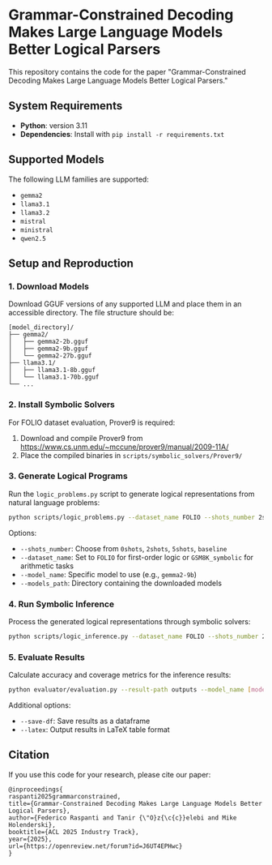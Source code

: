 # Grammar-Constrained Decoding Makes Large Language Models Better Logical Parsers

This repository contains the code for the paper "Grammar-Constrained Decoding Makes Large Language Models Better Logical Parsers."

## System Requirements

- **Python**: version 3.11
- **Dependencies**: Install with `pip install -r requirements.txt`

## Supported Models

The following LLM families are supported:
- `gemma2`
- `llama3.1`
- `llama3.2` 
- `mistral`
- `ministral`
- `qwen2.5`

## Setup and Reproduction

### 1. Download Models

Download GGUF versions of any supported LLM and place them in an accessible directory. The file structure should be:

```
[model_directory]/
├── gemma2/
│   ├── gemma2-2b.gguf
│   ├── gemma2-9b.gguf
│   └── gemma2-27b.gguf
├── llama3.1/
│   ├── llama3.1-8b.gguf
│   └── llama3.1-70b.gguf
└── ...
```

### 2. Install Symbolic Solvers

For FOLIO dataset evaluation, Prover9 is required:
1. Download and compile Prover9 from https://www.cs.unm.edu/~mccune/prover9/manual/2009-11A/
2. Place the compiled binaries in `scripts/symbolic_solvers/Prover9/`

### 3. Generate Logical Programs

Run the `logic_problems.py` script to generate logical representations from natural language problems:

```bash
python scripts/logic_problems.py --dataset_name FOLIO --shots_number 2shots --model_name [model_name] --models_path [path_to_models]
```

Options:
- `--shots_number`: Choose from `0shots`, `2shots`, `5shots`, `baseline`
- `--dataset_name`: Set to `FOLIO` for first-order logic or `GSM8K_symbolic` for arithmetic tasks
- `--model_name`: Specific model to use (e.g., `gemma2-9b`)
- `--models_path`: Directory containing the downloaded models

### 4. Run Symbolic Inference

Process the generated logical representations through symbolic solvers:

```bash
python scripts/logic_inference.py --dataset_name FOLIO --shots_number 2shots --model_name [model_name]
```

### 5. Evaluate Results

Calculate accuracy and coverage metrics for the inference results:

```bash
python evaluator/evaluation.py --result-path outputs --model_name [model_name] --dataset_name FOLIO --split dev
```

Additional options:
- `--save-df`: Save results as a dataframe
- `--latex`: Output results in LaTeX table format

## Citation

If you use this code for your research, please cite our paper:
```
@inproceedings{
raspanti2025grammarconstrained,
title={Grammar-Constrained Decoding Makes Large Language Models Better Logical Parsers},
author={Federico Raspanti and Tanir {\"O}z{\c{c}}elebi and Mike Holenderski},
booktitle={ACL 2025 Industry Track},
year={2025},
url={https://openreview.net/forum?id=J6UT4EPHwc}
}
```
